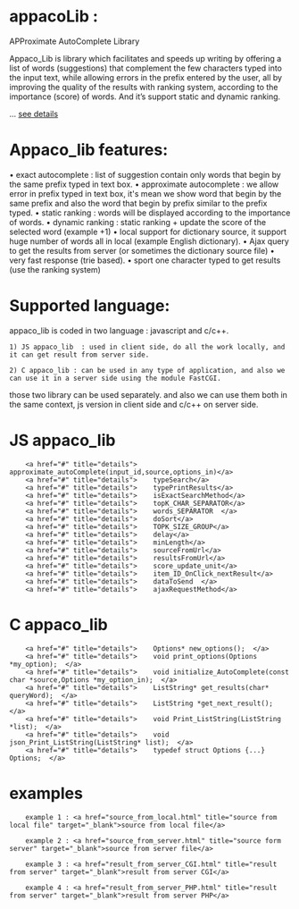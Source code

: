appacoLib : 
=========
	
APProximate AutoComplete Library
	
Appaco_Lib is library which facilitates and speeds up writing by offering a list of words (suggestions) that complement the few characters typed into the input text, while allowing errors in the prefix entered by the user, all by improving the quality of the results with ranking system, according to the importance (score) of words.
		And it’s support static and dynamic ranking.


... <a href="www.example.com/doc_appaco_lib.html" title="details" target="_blank">see details </a>
	

	

Appaco_lib features:
====================
•	exact autocomplete : list of suggestion contain only words that begin by the same prefix typed in text box.
•	approximate autocomplete : we allow error in prefix typed in text box, it's mean we show word that begin by the same prefix and also the word that begin by prefix similar to the prefix typed.
•	static ranking : words will be displayed according to the importance of words.
•	dynamic ranking : static ranking + update the score of the selected word (example +1)
•	local support for dictionary source, it support huge number of words all in local (example English dictionary).
•	Ajax query to get the results from server (or sometimes the dictionary source file)
•	very fast response (trie based).
•	sport one character typed to get results (use the ranking system)

	

Supported language:
====================
appaco_lib is coded in two language : javascript and c/c++.

	1) JS appaco_lib  : used in client side, do all the work locally, and it can get result from server side.

	2) C appaco_lib : can be used in any type of application, and also we can use it in a server side using the module FastCGI.
	
those two library can be used separately.
and also we can use them both in the same context, js version in client side and c/c++ on server side.



JS appaco_lib
=============
		<a href="#" title="details">	approximate_autoComplete(input_id,source,options_in)</a>
		<a href="#" title="details">    typeSearch</a>
		<a href="#" title="details">    typePrintResults</a>
		<a href="#" title="details">    isExactSearchMethod</a>
		<a href="#" title="details">    topK_CHAR_SEPARATOR</a>
		<a href="#" title="details">    words_SEPARATOR  </a>
		<a href="#" title="details">    doSort</a>
		<a href="#" title="details">    TOPK_SIZE_GROUP</a>
		<a href="#" title="details">    delay</a>
		<a href="#" title="details">    minLength</a>
		<a href="#" title="details">    sourceFromUrl</a>
		<a href="#" title="details">    resultsFromUrl</a>
		<a href="#" title="details">	score_update_unit</a>
		<a href="#" title="details">	item_ID_OnClick_nextResult</a>
		<a href="#" title="details">	dataToSend  </a>
		<a href="#" title="details">	ajaxRequestMethod</a>

C appaco_lib
============
		<a href="#" title="details">	Options* new_options();  </a>
		<a href="#" title="details">	void print_options(Options *my_option);  </a>
		<a href="#" title="details">	void initialize_AutoComplete(const char *source,Options *my_option_in);  </a>
		<a href="#" title="details">	ListString* get_results(char* queryWord);  </a>
		<a href="#" title="details">	ListString *get_next_result();  </a>
		<a href="#" title="details">	void Print_ListString(ListString *list);  </a>
		<a href="#" title="details">	void json_Print_ListString(ListString* list);  </a>
		<a href="#" title="details">	typedef struct Options {...} Options;  </a>


examples
========

		example 1 : <a href="source_from_local.html" title="source from local file" target="_blank">source from local file</a>
		
		example 2 : <a href="source_from_server.html" title="source form server" target="_blank">source from server file</a>
		
		example 3 : <a href="result_from_server_CGI.html" title="result from server" target="_blank">result from server CGI</a>
		
		example 4 : <a href="result_from_server_PHP.html" title="result from server" target="_blank">result from server PHP</a>
